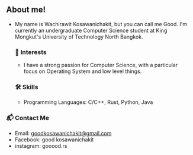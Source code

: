 ## About me!
- My name is Wachirawit Kosawanichakit, but you can call me Good.
 I'm currently an undergraduate Computer Science student at King Mongkut's University of Technology North Bangkok.

  ### 🎯 Interests
  - I have a strong passion for Computer Science, with a particular focus on Operating System and low level things.
  
  ### 🛠 Skills
    - Programming Languages: C/C++, Rust, Python, Java
 
### 📬 Contact Me
  - Email: goodkosawanichakit@gmail.com
  - Facebook: good kosawanichakit
  - instagram: gooood.rs

<!---
goodkosawanichakit/goodkosawanichakit is a ✨ special ✨ repository because its `README.md` (this file) appears on your GitHub profile.
You can click the Preview link to take a look at your changes.
--->
